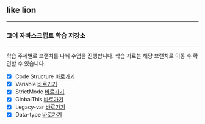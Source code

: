 ## like lion

---

### 코어 자바스크립트 학습 저장소

---

학습 주제별로 브랜치를 나눠 수업을 진행합니다.
학습 자료는 해당 브랜치로 이동 후 확인할 수 있습니다.

- [x] Code Structure [바로가기](https://github.com/joeyoungmin/core_js/blob/01.core/client/chapter/core/01.codeStructure.js)
- [x] Variable [바로가기](https://github.com/joeyoungmin/core_js/blob/01.core/client/chapter/core/02.variable.js)
- [x] StrictMode [바로가기](https://github.com/joeyoungmin/core_js/blob/01.core/client/chapter/core/03.strictMode.js)
- [x] GlobalThis [바로가기](https://github.com/joeyoungmin/core_js/blob/01.core/client/chapter/core/04.GlobalThis.js)
- [x] Legacy-var [바로가기](https://github.com/joeyoungmin/core_js/blob/01.core/client/chapter/core/05.LegacyVar.js)
- [x] Data-type [바로가기](https://github.com/joeyoungmin/core_js/blob/01.core/client/chapter/core/06.dataTaye.js)
